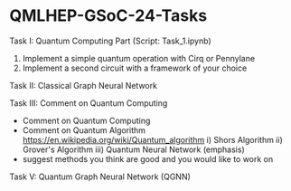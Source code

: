 # QMLHEP-GSoC-24-Tasks
Task I: Quantum Computing Part (Script: Task_1.ipynb)
  1) Implement a simple quantum operation with Cirq or Pennylane
  2) Implement a second circuit with a framework of your choice

Task II: Classical Graph Neural Network

Task III: Comment on Quantum Computing
- Comment on Quantum Computing
- Comment on Quantum Algorithm
  https://en.wikipedia.org/wiki/Quantum_algorithm
  i) Shors Algorithm
  ii) Grover's Algorithm
  iii) Quantum Neural Network (emphasis)
- suggest methods you think are good and you would like to work on


Task V: Quantum Graph Neural Network (QGNN)
